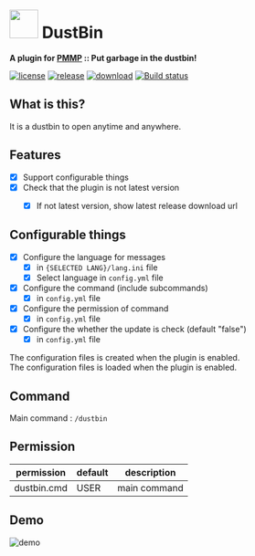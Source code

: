 # <img src="https://rawgit.com/PresentKim/SVG-files/master/plugin-icons/dustbin.svg" height="50" width="50"> DustBin  
__A plugin for [PMMP](https://pmmp.io) :: Put garbage in the dustbin!__  
  
[![license](https://img.shields.io/github/license/PresentKim/DustBin-PMMP.svg?label=License)](../blob/master/LICENSE)
[![release](https://img.shields.io/github/release/PresentKim/DustBin-PMMP.svg?label=Release)](../releases/latest)
[![download](https://img.shields.io/github/downloads/PresentKim/DustBin-PMMP/total.svg?label=Download)](../releases/latest)
[![Build status](https://ci.appveyor.com/api/projects/status/xd18ryl4li9rc11m/branch/master?svg=true)](https://ci.appveyor.com/project/PresentKim/dustbin-pmmp/branch/master)
  
## What is this?   
It is a dustbin to open anytime and anywhere.  
  
  
## Features  
- [x] Support configurable things  
- [x] Check that the plugin is not latest version  
  - [x] If not latest version, show latest release download url  
  
  
## Configurable things  
- [x] Configure the language for messages  
  - [x] in `{SELECTED LANG}/lang.ini` file  
  - [x] Select language in `config.yml` file  
- [x] Configure the command (include subcommands)  
  - [x] in `config.yml` file  
- [x] Configure the permission of command  
  - [x] in `config.yml` file  
- [x] Configure the whether the update is check (default "false")
  - [x] in `config.yml` file  
  
The configuration files is created when the plugin is enabled.  
The configuration files is loaded  when the plugin is enabled.  
  
  
## Command  
Main command : `/dustbin`  
  
  
## Permission  
| permission  | default | description   |  
| ----------- | ------- | ------------- |  
| dustbin.cmd | USER    | main command  |  
  
  
## Demo  
![demo](/assets/screenshot/demo.gif?raw=true)  
